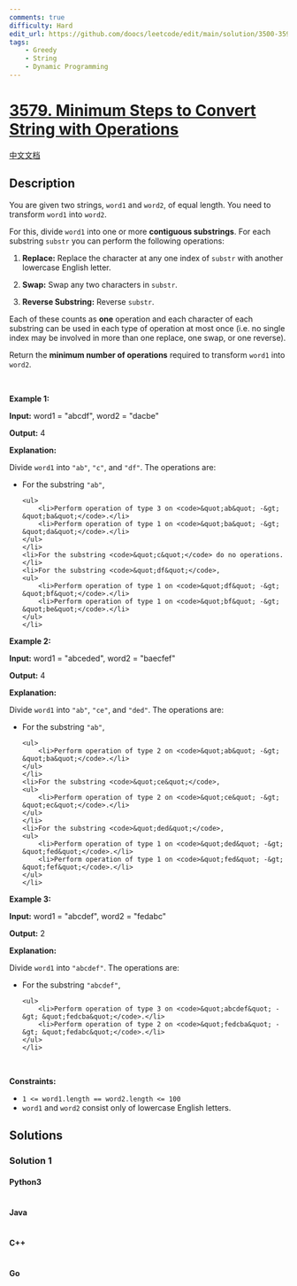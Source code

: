 ```yaml
---
comments: true
difficulty: Hard
edit_url: https://github.com/doocs/leetcode/edit/main/solution/3500-3599/3579.Minimum%20Steps%20to%20Convert%20String%20with%20Operations/README_EN.md
tags:
    - Greedy
    - String
    - Dynamic Programming
---
```


<!-- problem:start -->

# [3579. Minimum Steps to Convert String with Operations](https://leetcode.com/problems/minimum-steps-to-convert-string-with-operations)

[中文文档](/solution/3500-3599/3579.Minimum%20Steps%20to%20Convert%20String%20with%20Operations/README.md)

## Description

<!-- description:start -->

<p>You are given two strings, <code>word1</code> and <code>word2</code>, of equal length. You need to transform <code>word1</code> into <code>word2</code>.</p>

<p>For this, divide <code>word1</code> into one or more <strong>contiguous <span data-keyword="substring-nonempty">substrings</span></strong>. For each substring <code>substr</code> you can perform the following operations:</p>

<ol>
	<li>
	<p><strong>Replace:</strong> Replace the character at any one index of <code>substr</code> with another lowercase English letter.</p>
	</li>
	<li>
	<p><strong>Swap:</strong> Swap any two characters in <code>substr</code>.</p>
	</li>
	<li>
	<p><strong>Reverse Substring:</strong> Reverse <code>substr</code>.</p>
	</li>
</ol>

<p>Each of these counts as <strong>one</strong> operation and each character of each substring can be used in each type of operation at most once (i.e. no single index may be involved in more than one replace, one swap, or one reverse).</p>

<p>Return the <strong>minimum number of operations</strong> required to transform <code>word1</code> into <code>word2</code>.</p>

<p>&nbsp;</p>
<p><strong class="example">Example 1:</strong></p>

<div class="example-block">
<p><strong>Input:</strong> <span class="example-io">word1 = &quot;abcdf&quot;, word2 = &quot;dacbe&quot;</span></p>

<p><strong>Output:</strong> <span class="example-io">4</span></p>

<p><strong>Explanation:</strong></p>

<p>Divide <code>word1</code> into <code>&quot;ab&quot;</code>, <code>&quot;c&quot;</code>, and <code>&quot;df&quot;</code>. The operations are:</p>

<ul>
	<li>For the substring <code>&quot;ab&quot;</code>,

    <ul>
    	<li>Perform operation of type 3 on <code>&quot;ab&quot; -&gt; &quot;ba&quot;</code>.</li>
    	<li>Perform operation of type 1 on <code>&quot;ba&quot; -&gt; &quot;da&quot;</code>.</li>
    </ul>
    </li>
    <li>For the substring <code>&quot;c&quot;</code> do no operations.</li>
    <li>For the substring <code>&quot;df&quot;</code>,
    <ul>
    	<li>Perform operation of type 1 on <code>&quot;df&quot; -&gt; &quot;bf&quot;</code>.</li>
    	<li>Perform operation of type 1 on <code>&quot;bf&quot; -&gt; &quot;be&quot;</code>.</li>
    </ul>
    </li>

</ul>
</div>

<p><strong class="example">Example 2:</strong></p>

<div class="example-block">
<p><strong>Input:</strong> <span class="example-io">word1 = &quot;abceded&quot;, word2 = &quot;baecfef&quot;</span></p>

<p><strong>Output:</strong> <span class="example-io">4</span></p>

<p><strong>Explanation:</strong></p>

<p>Divide <code>word1</code> into <code>&quot;ab&quot;</code>, <code>&quot;ce&quot;</code>, and <code>&quot;ded&quot;</code>. The operations are:</p>

<ul>
	<li>For the substring <code>&quot;ab&quot;</code>,

    <ul>
    	<li>Perform operation of type 2 on <code>&quot;ab&quot; -&gt; &quot;ba&quot;</code>.</li>
    </ul>
    </li>
    <li>For the substring <code>&quot;ce&quot;</code>,
    <ul>
    	<li>Perform operation of type 2 on <code>&quot;ce&quot; -&gt; &quot;ec&quot;</code>.</li>
    </ul>
    </li>
    <li>For the substring <code>&quot;ded&quot;</code>,
    <ul>
    	<li>Perform operation of type 1 on <code>&quot;ded&quot; -&gt; &quot;fed&quot;</code>.</li>
    	<li>Perform operation of type 1 on <code>&quot;fed&quot; -&gt; &quot;fef&quot;</code>.</li>
    </ul>
    </li>

</ul>
</div>

<p><strong class="example">Example 3:</strong></p>

<div class="example-block">
<p><strong>Input:</strong> <span class="example-io">word1 = &quot;abcdef&quot;, word2 = &quot;fedabc&quot;</span></p>

<p><strong>Output:</strong> <span class="example-io">2</span></p>

<p><strong>Explanation:</strong></p>

<p>Divide <code>word1</code> into <code>&quot;abcdef&quot;</code>. The operations are:</p>

<ul>
	<li>For the substring <code>&quot;abcdef&quot;</code>,

    <ul>
    	<li>Perform operation of type 3 on <code>&quot;abcdef&quot; -&gt; &quot;fedcba&quot;</code>.</li>
    	<li>Perform operation of type 2 on <code>&quot;fedcba&quot; -&gt; &quot;fedabc&quot;</code>.</li>
    </ul>
    </li>

</ul>
</div>

<p>&nbsp;</p>
<p><strong>Constraints:</strong></p>

<ul>
	<li><code>1 &lt;= word1.length == word2.length &lt;= 100</code></li>
	<li><code>word1</code> and <code>word2</code> consist only of lowercase English letters.</li>
</ul>

<!-- description:end -->

## Solutions

<!-- solution:start -->

### Solution 1

<!-- tabs:start -->

#### Python3

```python

```

#### Java

```java

```

#### C++

```cpp

```

#### Go

```go

```

<!-- tabs:end -->

<!-- solution:end -->

<!-- problem:end -->
